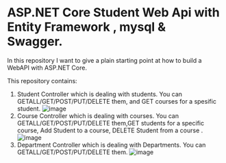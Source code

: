 # ASP.NET Core Student Web Api with Entity Framework , mysql & Swagger.
In this repository I want to give a plain starting point at how to build a WebAPI with ASP.NET Core.

This repository contains:
1. Student Controller which is dealing with students. You can GETALL/GET/POST/PUT/DELETE them, and GET courses for a spesific student.
![image](https://user-images.githubusercontent.com/64795421/222960990-e65ffd25-dbd1-443b-af97-0a504ad7f44d.png)
2. Course Controller which is dealing with courses. You can GETALL/GET/POST/PUT/DELETE them,GET students for a specific course, Add Student to a course, DELETE Student from a course  .
![image](https://user-images.githubusercontent.com/64795421/222961188-2c6d4c0b-bf84-415d-b07b-094af73480ae.png)
3. Department Controller which is dealing with Departments. You can GETALL/GET/POST/PUT/DELETE them.
![image](https://user-images.githubusercontent.com/64795421/222961531-518cf412-9b9c-4fb6-a0a5-097654ba9d71.png)
 


